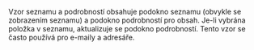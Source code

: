 ﻿Vzor seznamu a podrobností obsahuje podokno seznamu (obvykle se zobrazením seznamu) a podokno podrobností pro obsah. Je-li vybrána položka v seznamu, aktualizuje se podokno podrobností. Tento vzor se často používá pro e-maily a adresáře.